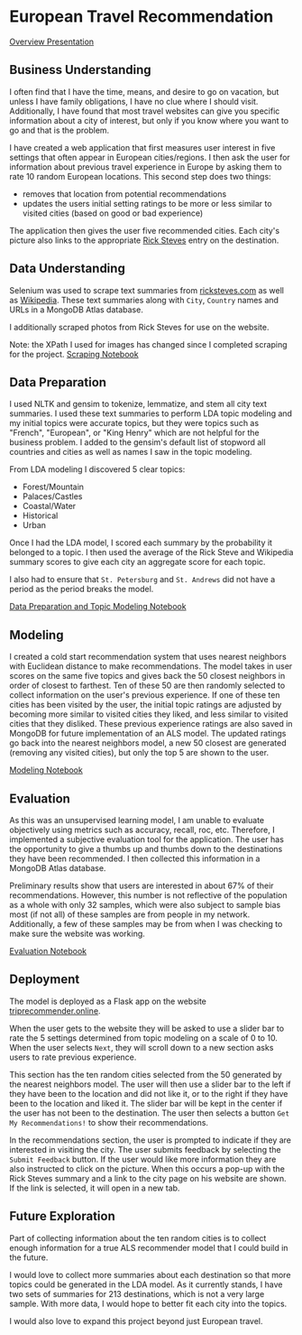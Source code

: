 # European Travel Recommendation
[Overview Presentation](presentation.pdf)

## Business Understanding
I often find that I have the time, means, and desire to go on vacation, but unless I have family obligations, I have no clue where I should visit. Additionally, I have found that most travel websites can give you specific information about a city of interest, but only if you know where you want to go and that is the problem.

I have created a web application that first measures user interest in five settings that often appear in European cities/regions. I then ask the user for information about previous travel experience in Europe by asking them to rate 10 random European locations. This second step does two things:

* removes that location from potential recommendations
* updates the users initial setting ratings to be more or less similar to visited cities (based on good or bad experience)

The application then gives the user five recommended cities. Each city's picture also links to the appropriate [Rick Steves](ricksteves.com) entry on the destination.

## Data Understanding
Selenium was used to scrape text summaries from [ricksteves.com](ricksteves.com) as well as [Wikipedia](wikipedia.com). These text summaries along with `City`, `Country` names and URLs in a MongoDB Atlas database.

I additionally scraped photos from Rick Steves for use on the website. 

Note: the XPath I used for images has changed since I completed scraping for the project. 
[Scraping Notebook](collect_data.ipynb)

## Data Preparation
I used NLTK and gensim to tokenize, lemmatize, and stem all city text summaries. I used these text summaries to perform LDA topic modeling and my initial topics were accurate topics, but they were topics such as "French", "European", or "King Henry" which are not helpful for the business problem. I added to the gensim's default list of stopword all countries and cities as well as names I saw in the topic modeling.

From LDA modeling I discovered 5 clear topics:
* Forest/Mountain
* Palaces/Castles
* Coastal/Water
* Historical
* Urban

Once I had the LDA model, I scored each summary by the probability it belonged to a topic. I then used the average of the Rick Steve and Wikipedia summary scores to give each city an aggregate score for each topic.

I also had to ensure that `St. Petersburg` and `St. Andrews` did not have a period as the period breaks the model.

[Data Preparation and Topic Modeling Notebook](data_preparation.ipynb)

## Modeling
I created a cold start recommendation system that uses nearest neighbors with Euclidean distance to make recommendations. The model takes in user scores on the same five topics and gives back the 50 closest neighbors in order of closest to farthest. Ten of these 50 are then randomly selected to collect information on the user's previous experience. If one of these ten cities has been visited by the user, the initial topic ratings are adjusted by becoming more similar to visited cities they liked, and less similar to visited cities that they disliked. These previous experience ratings are also saved in MongoDB for future implementation of an ALS model. The updated ratings go back into the nearest neighbors model, a new 50 closest are generated (removing any visited cities), but only the top 5 are shown to the user. 

[Modeling Notebook](recommend_by_nearest_topic_score.ipynb)

## Evaluation
As this was an unsupervised learning model, I am unable to evaluate objectively using metrics such as accuracy, recall, roc, etc.
Therefore, I implemented a subjective evaluation tool for the application. The user has the opportunity to give a thumbs up and thumbs down to the destinations they have been recommended. I then collected this information in a MongoDB Atlas database.

Preliminary results show that users are interested in about 67% of their recommendations. However, this number is not reflective of the population as a whole with only 32 samples, which were also subject to sample bias most (if not all) of these samples are from people in my network. Additionally, a few of these samples may be from when I was checking to make sure the website was working.

[Evaluation Notebook](evaluate_results.ipynb)

## Deployment
The model is deployed as a Flask app on the website [triprecommender.online](www.triprecommender.online). 

When the user gets to the website they will be asked to use a slider bar to rate the 5 settings determined from topic modeling on a scale of 0 to 10. When the user selects `Next`, they will scroll down to a new section asks users to rate previous experience. 

This section has the ten random cities selected from the 50 generated by the nearest neighbors model. The user will then use a slider bar to the left if they have been to the location and did not like it, or to the right if they have been to the location and liked it. The slider bar will be kept in the center if the user has not been to the destination. The user then selects a button `Get My Recommendations!` to show their recommendations.

In the recommendations section, the user is prompted to indicate if they are interested in visiting the city. The user submits feedback by selecting the `Submit Feedback` button. If the user would like more information they are also instructed to click on the picture. When this occurs a pop-up with the Rick Steves summary and a link to the city page on his website are shown. If the link is selected, it will open in a new tab.

## Future Exploration
Part of collecting information about the ten random cities is to collect enough information for a true ALS recommender model that I could build in the future.

I would love to collect more summaries about each destination so that more topics could be generated in the LDA model. As it currently stands, I have two sets of summaries for 213 destinations, which is not a very large sample. With more data, I would hope to better fit each city into the topics. 

I would also love to expand this project beyond just European travel. 